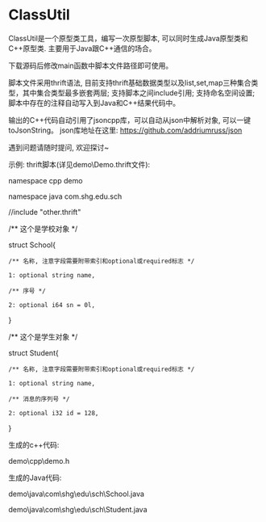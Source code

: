 # ClassUtil
ClassUtil是一个原型类工具，编写一次原型脚本, 可以同时生成Java原型类和C++原型类. 主要用于Java跟C++通信的场合。

下载源码后修改main函数中脚本文件路径即可使用。

脚本文件采用thrift语法, 
目前支持thrift基础数据类型以及list,set,map三种集合类型，其中集合类型最多嵌套两层; 
支持脚本之间include引用; 
支持命名空间设置;
脚本中存在的注释自动写入到Java和C++结果代码中。

输出的C++代码自动引用了jsoncpp库，可以自动从json中解析对象, 可以一键toJsonString。 
json库地址在这里: 
https://github.com/addriumruss/json

遇到问题请随时提问, 欢迎探讨~

示例:
thrift脚本(详见demo\Demo.thrift文件): 

namespace cpp demo

namespace java com.shg.edu.sch

//include "other.thrift"

/** 这个是学校对象 */

struct School{

    /** 名称, 注意字段需要附带索引和optional或required标志 */
    
	1: optional string name, 
	
	/** 序号 */
	
	2: optional i64 sn = 0l, 
	
}

/** 这个是学生对象 */

struct Student{

    /** 名称, 注意字段需要附带索引和optional或required标志 */
    
	1: optional string name, 
	
	/** 消息的序列号 */
	
	2: optional i32 id = 128, 
	
}


生成的c++代码:

demo\cpp\demo.h


生成的Java代码:

demo\java\com\shg\edu\sch\School.java

demo\java\com\shg\edu\sch\Student.java



